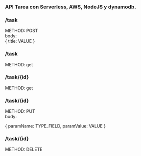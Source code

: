 ### API Tarea con Serverless, AWS, NodeJS y dynamodb.

### /task

METHOD: POST <br>
body: <br>
{
title: VALUE
}  

### /task 

METHOD: get <br>

### /task/{id} 

METHOD: get <br>

### /task/{id}

METHOD: PUT <br>
body:<br>

{
    paramName: TYPE_FIELD,
    paramValue: VALUE
}


### /task/{id} 

METHOD: DELETE <br>
